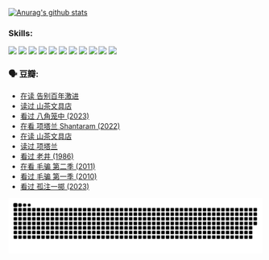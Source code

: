 
[![Anurag's github stats](https://github-readme-stats.vercel.app/api?username=w940853815)](https://github.com/anuraghazra/github-readme-stats)

### Skills:

<code><img height="32" src="https://cdn.jsdelivr.net/npm/simple-icons@v5/icons/python.svg"></code>
<code><img height="32" src="https://cdn.jsdelivr.net/npm/simple-icons@v5/icons/javascript.svg"></code>
<code><img height="32" src="https://cdn.jsdelivr.net/npm/simple-icons@v5/icons/django.svg"></code>
<code><img height="32" src="https://cdn.jsdelivr.net/npm/simple-icons@v5/icons/flask.svg"></code>
<code><img height="32" src="https://cdn.jsdelivr.net/npm/simple-icons@v5/icons/vuetify.svg"></code>
<code><img height="32" src="https://cdn.jsdelivr.net/npm/simple-icons@v5/icons/git.svg"></code>
<code><img height="32" src="https://cdn.jsdelivr.net/npm/simple-icons@v5/icons/docker.svg"></code>
<code><img height="32" src="https://cdn.jsdelivr.net/npm/simple-icons@v5/icons/postgresql.svg"></code>
<code><img height="32" src="https://cdn.jsdelivr.net/npm/simple-icons@v5/icons/elasticsearch.svg"></code>
<code><img height="32" src="https://cdn.jsdelivr.net/npm/simple-icons@v5/icons/macos.svg"></code>
<code><img height="32" src="https://cdn.jsdelivr.net/npm/simple-icons@v5/icons/linux.svg"></code>

### 🗣 豆瓣:

<!-- DOUBAN-ACTIVITIES:START -->
- [在读 告别百年激进](https://www.douban.com/people/136069238/status/4374953075/?_i=95413552)
- [读过 山茶文具店](https://www.douban.com/people/136069238/status/4374952154/?_i=95413552)
- [看过 八角笼中‎ (2023)](https://www.douban.com/people/136069238/status/4367541707/?_i=95413552)
- [在看 项塔兰 Shantaram‎ (2022)](https://www.douban.com/people/136069238/status/4365497032/?_i=95413552)
- [在读 山茶文具店](https://www.douban.com/people/136069238/status/4364620725/?_i=95413552)
- [读过 项塔兰](https://www.douban.com/people/136069238/status/4364620288/?_i=95413552)
- [看过 老井‎ (1986)](https://www.douban.com/people/136069238/status/4362366672/?_i=95413552)
- [在看 毛骗 第二季‎ (2011)](https://www.douban.com/people/136069238/status/4355752869/?_i=95413552)
- [看过 毛骗 第一季‎ (2010)](https://www.douban.com/people/136069238/status/4355752667/?_i=95413552)
- [看过 孤注一掷‎ (2023)](https://www.douban.com/people/136069238/status/4354774568/?_i=95413552)
<!-- DOUBAN-ACTIVITIES:END -->


![Snake animation](https://raw.githubusercontent.com/w940853815/w940853815/output/github-contribution-grid-snake.svg)

<!--
**w940853815/w940853815** is a ✨ _special_ ✨ repository because its `README.md` (this file) appears on your GitHub profile.

Here are some ideas to get you started:

- 🔭 I’m currently working on ...
- 🌱 I’m currently learning ...
- 👯 I’m looking to collaborate on ...
- 🤔 I’m looking for help with ...
- 💬 Ask me about ...
- 📫 How to reach me: ...
- 😄 Pronouns: ...
- ⚡ Fun fact: ...
-->
